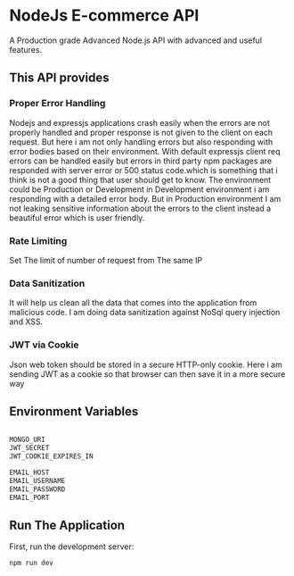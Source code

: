 # NodeJs E-commerce API
 A Production grade Advanced Node.js API with advanced and useful features.

## This API provides 
 
 ### Proper Error Handling
 
  Nodejs and  expressjs applications crash easily when the errors are not properly handled and proper response is not given to the client on each request. But here i am not only handling errors but also responding with error bodies based on their environment. With default expressjs client req errors can be  handled  easily but errors in third party npm packages are responded with server error or 500 status code.which is something that i think is not a good thing that user should get to know. The environment could be Production or Development in Development environment i am responding with a detailed error body. But in Production environment I am not leaking sensitive information about the errors to the client instead a beautiful error which is user friendly.


### Rate Limiting 
  Set The limit of number of request from The same IP
  
### Data Sanitization
  It will help us clean all the data that comes into the application from malicious code.  I am doing data sanitization against NoSql query injection and XSS.

  ### JWT via Cookie
  Json web token should be stored in a secure HTTP-only cookie. Here i am sending JWT as a cookie so that browser can then  save it in a more  secure way 

  ## Environment Variables
  ```bash
  
  MONGO_URI
  JWT_SECRET
  JWT_COOKIE_EXPIRES_IN

  EMAIL_HOST
  EMAIL_USERNAME
  EMAIL_PASSWORD
  EMAIL_PORT
  
  ```
## Run The Application

  First, run the development server:

```bash
npm run dev
```